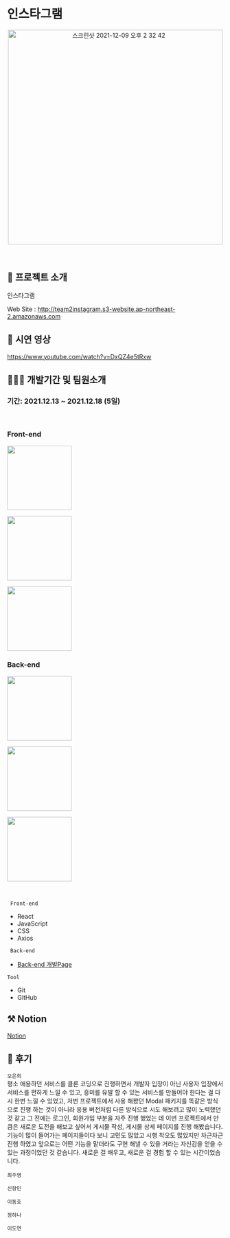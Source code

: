 # 인스타그램

<p align="center"><img width="500"  alt="스크린샷 2021-12-09 오후 2 32 42" src="https://sightmap.co.kr/wp-content/uploads/sites/2/2021/05/instagram.jpg">
 </p>

</br>

## 🤷 프로젝트 소개

 <p> 인스타그램 </p>
  
  Web Site : http://team2instagram.s3-website.ap-northeast-2.amazonaws.com
</br>

## 🎥 시연 영상

https://www.youtube.com/watch?v=DxQZ4e5tRxw<br>

## 🧑🏼‍💻 개발기간 및 팀원소개

### 기간: 2021.12.13 ~ 2021.12.18 (5일)

</br>

### Front-end

   <p><a href="https://github.com/eundol0519" target="_blank"><img width="150"  src="https://img.shields.io/static/v1?label=React&message=오은희&color=61dafb&style=for-the-badge&>"/></a></p>
   <p><a href="https://github.com/cwd3469" target="_blank"><img width="150"  src="https://img.shields.io/static/v1?label=React&message=최주영&color=61dafb&style=for-the-badge&>"/></a></p>
   <p><a href="https://github.com/ssinking91" target="_blank"><img width="150"  src="https://img.shields.io/static/v1?label=React&message=신항민&color=61dafb&style=for-the-badge&>"/></a></p>
   
  
### Back-end
<p><a href="https://github.com/TnIoP" target="_blank"><img width="150"  src="https://img.shields.io/static/v1?label=Node.js&message=이동호&color=08CE5D&style=for-the-badge&>"/></a></p>
   <p><a href="https://github.com/hana-j" target="_blank"><img width="150"  src="https://img.shields.io/static/v1?label=Node.js&message=정하나&color=08CE5D&style=for-the-badge&>"/></a></p>
   <p><a href="https://github.com/doyeon8621" target="_blank"><img width="150"  src="https://img.shields.io/static/v1?label=Node.js&message=이도연&color=08CE5D&style=for-the-badge&>"/></a></p>

</br>

<code> Front-end </code>

- React
- JavaScript
- CSS
- Axios

<code> Back-end </code>

- [Back-end 개발Page](https://github.com/TnIoP/BE_instagram_clone.git)

<code>Tool</code>

- Git
- GitHub

## ⚒️ Notion

[Notion](https://www.notion.so/ccfb34c041e444b29d05923414f38cbe?v=b548d83b8ded4c05b882023e3af88e90)

## 📝 후기

<code>오은희</code><br> 평소 애용하던 서비스를 클론 코딩으로 진행하면서 개발자 입장이 아닌 사용자 입장에서 서비스를 편하게 느낄 수 있고, 흥미를 유발 할 수 있는 서비스를 만들어야 한다는 걸 다시 한번 느낄 수 있었고, 저번 프로젝트에서 사용 해봤던 Modal 패키지를 똑같은 방식으로 진행 하는 것이 아니라 응용 버전처럼 다른 방식으로 시도 해보려고 많이 노력했던 것 같고 그 전에는 로그인, 회원가입 부분을 자주 진행 했었는 데 이번 프로젝트에서 만큼은 새로운 도전을 해보고 싶어서 게시물 작성, 게시물 상세 페이지를 진행 해봤습니다. 기능이 많이 들어가는 페이지들이다 보니 고민도 많았고 시행 착오도 많았지만 차근차근 진행 하였고 앞으로는 어떤 기능을 맡더라도 구현 해낼 수 있을 거라는 자신감을 얻을 수 있는 과정이었던 것 같습니다. 새로운 걸 배우고, 새로운 걸 경험 할 수 있는 시간이었습니다.

<code>최주영</code><br>

<code>신항민</code><br>

<code>이동호</code><br>

<code>정하나</code><br>

<code>이도연</code>
